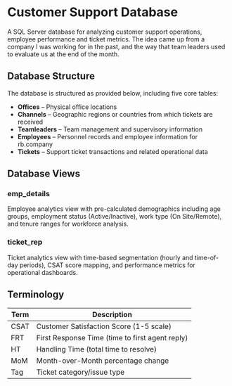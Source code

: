 # Customer Support Database

A SQL Server database for analyzing customer support operations, employee performance and ticket metrics. The idea came up from a company I was working for in the past, and the way that team leaders used to evaluate us at the end of the month.

## Database Structure

The database is structured as provided below, including five core tables:

- **Offices** – Physical office locations
- **Channels** – Geographic regions or countries from which tickets are received
- **Teamleaders** – Team management and supervisory information
- **Employees** – Personnel records and employee information for rb.company
- **Tickets** – Support ticket transactions and related operational data

## Database Views

### emp_details
Employee analytics view with pre-calculated demographics including age groups, employment status (Active/Inactive), work type (On Site/Remote), and tenure ranges for workforce analysis.

### ticket_rep
Ticket analytics view with time-based segmentation (hourly and time-of-day periods), CSAT score mapping, and performance metrics for operational dashboards.

## Terminology

| Term | Description |
|------|-------------|
| CSAT | Customer Satisfaction Score (1-5 scale) |
| FRT  | First Response Time (time to first agent reply) |
| HT   | Handling Time (total time to resolve) |
| MoM  | Month-over-Month percentage change |
| Tag  | Ticket category/issue type |

